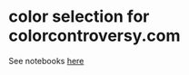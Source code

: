 # color selection for colorcontroversy.com

See notebooks [here](https://github.com/robinovitch61/notebooks/tree/main/color-controversy)
